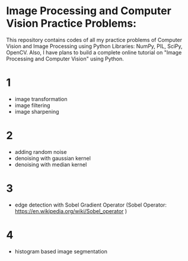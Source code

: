 # Image Processing and Computer Vision Practice Problems:

This repository contains codes of all my practice problems of Computer Vision and Image Processing using Python Libraries: NumPy, PIL, SciPy, OpenCV. Also, I have plans to build a complete online tutorial on "Image Processing and Computer Vision" using Python.


# 1
- image transformation
- image filtering
- image sharpening

# 2
- adding random noise
- denoising with gaussian kernel
- denoising with median kernel

# 3
- edge detection with Sobel Gradient Operator (Sobel Operator: https://en.wikipedia.org/wiki/Sobel_operator )

# 4
- histogram based image segmentation
